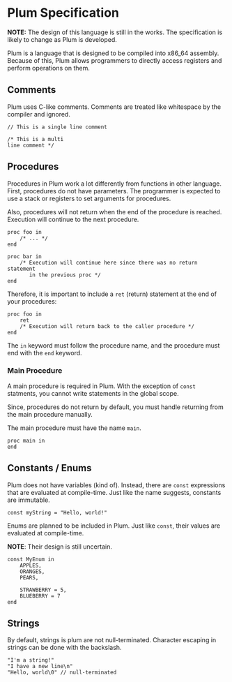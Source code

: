 # Plum Specification

**NOTE:** The design of this language is still in the works.
The specification is likely to change as Plum is developed.

Plum is a language that is designed to be compiled into x86_64 assembly.
Because of this, Plum allows programmers to directly access registers and
perform operations on them.

## Comments
Plum uses C-like comments. Comments are treated like whitespace by the
compiler and ignored.

```
// This is a single line comment

/* This is a multi
line comment */
```

## Procedures
Procedures in Plum work a lot differently from functions in other
language. First, procedures do not have parameters. The programmer is
expected to use a stack or registers to set arguments for procedures.

Also, procedures will not return when the end of the
procedure is reached. Execution will continue to the next
procedure.

```
proc foo in
    /* ... */
end

proc bar in
    /* Execution will continue here since there was no return statement
       in the previous proc */
end
```

Therefore, it is important to include a `ret` (return) statement at 
the end of your procedures:

```
proc foo in
    ret
    /* Execution will return back to the caller procedure */
end
```

The `in` keyword must follow the procedure name, and the procedure must
end with the `end` keyword.

### Main Procedure
A main procedure is required in Plum. With the exception of `const` statments, you cannot write statements in the global scope.

Since, procedures do not return by default, you must handle returning
from the main procedure manually.

The main procedure must have the name `main`.
```
proc main in
end
```

## Constants / Enums
Plum does not have variables (kind of). Instead, there are `const` 
expressions that are evaluated at compile-time. Just like the name suggests,
constants are immutable.

```
const myString = "Hello, world!"
```

Enums are planned to be included in Plum. Just like `const`, their values
are evaluated at compile-time.

**NOTE**: Their design is still uncertain.

```
const MyEnum in
    APPLES,
    ORANGES,
    PEARS,

    STRAWBERRY = 5,
    BLUEBERRY = 7
end
```

## Strings
By default, strings is plum are not null-terminated. Character escaping
in strings can be done with the backslash.

```
"I'm a string!"
"I have a new line\n"
"Hello, world\0" // null-terminated
```
